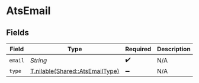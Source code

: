 # AtsEmail


## Fields

| Field                                                                  | Type                                                                   | Required                                                               | Description                                                            |
| ---------------------------------------------------------------------- | ---------------------------------------------------------------------- | ---------------------------------------------------------------------- | ---------------------------------------------------------------------- |
| `email`                                                                | *String*                                                               | :heavy_check_mark:                                                     | N/A                                                                    |
| `type`                                                                 | [T.nilable(Shared::AtsEmailType)](../../models/shared/atsemailtype.md) | :heavy_minus_sign:                                                     | N/A                                                                    |